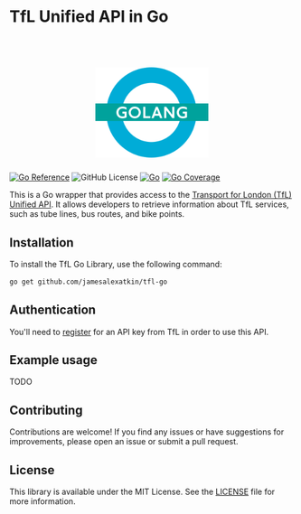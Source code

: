 

# TfL Unified API in Go

<h1 align="center">
  <br>
  <img src="examples/tfl-go.png" alt="Roundel" width="200">
</h1>

[![Go Reference](https://pkg.go.dev/badge/github.com/jamesalexatkin/tfl-go.svg)](https://pkg.go.dev/github.com/jamesalexatkin/tfl-go)
![GitHub License](https://img.shields.io/github/license/jamesalexatkin/tfl-go)
[![Go](https://github.com/jamesalexatkin/tfl-go/actions/workflows/go.yml/badge.svg)](https://github.com/jamesalexatkin/tfl-go/actions/workflows/go.yml)
[![Go Coverage](https://github.com/jamesalexatkin/tfl-go/wiki/coverage.svg)](https://raw.githack.com/wiki/jamesalexatkin/tfl-go/coverage.html)



This is a Go wrapper that provides access to the [Transport for London (TfL) Unified API](https://api.tfl.gov.uk/). It allows developers to retrieve information about TfL services, such as tube lines, bus routes, and bike points.

## Installation

To install the TfL Go Library, use the following command:

```bash
go get github.com/jamesalexatkin/tfl-go
```

## Authentication

You'll need to [register](https://api-portal.tfl.gov.uk/) for an API key from TfL in order to use this API.

## Example usage

TODO

## Contributing

Contributions are welcome! If you find any issues or have suggestions for improvements, please open an issue or submit a pull request.

## License

This library is available under the MIT License. See the [LICENSE](https://github.com/jamesalexatkin/tfl-go/blob/main/LICENSE) file for more information.